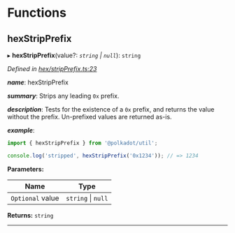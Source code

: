 

# Functions

<a id="hexstripprefix"></a>

##  hexStripPrefix

▸ **hexStripPrefix**(value?: *`string` \| `null`*): `string`

*Defined in [hex/stripPrefix.ts:23](https://github.com/polkadot-js/common/blob/9864646/packages/util/src/hex/stripPrefix.ts#L23)*

*__name__*: hexStripPrefix

*__summary__*: Strips any leading `0x` prefix.

*__description__*: Tests for the existence of a `0x` prefix, and returns the value without the prefix. Un-prefixed values are returned as-is.

*__example__*:   

```javascript
import { hexStripPrefix } from '@polkadot/util';

console.log('stripped', hexStripPrefix('0x1234')); // => 1234
```

**Parameters:**

| Name | Type |
| ------ | ------ |
| `Optional` value | `string` \| `null` |

**Returns:** `string`

___

